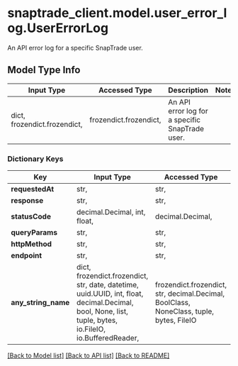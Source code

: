 # snaptrade_client.model.user_error_log.UserErrorLog

An API error log for a specific SnapTrade user.

## Model Type Info
Input Type | Accessed Type | Description | Notes
------------ | ------------- | ------------- | -------------
dict, frozendict.frozendict,  | frozendict.frozendict,  | An API error log for a specific SnapTrade user. | 

### Dictionary Keys
Key | Input Type | Accessed Type | Description | Notes
------------ | ------------- | ------------- | ------------- | -------------
**requestedAt** | str,  | str,  |  | [optional] 
**response** | str,  | str,  |  | [optional] 
**statusCode** | decimal.Decimal, int, float,  | decimal.Decimal,  |  | [optional] 
**queryParams** | str,  | str,  |  | [optional] 
**httpMethod** | str,  | str,  |  | [optional] 
**endpoint** | str,  | str,  |  | [optional] 
**any_string_name** | dict, frozendict.frozendict, str, date, datetime, uuid.UUID, int, float, decimal.Decimal, bool, None, list, tuple, bytes, io.FileIO, io.BufferedReader,  | frozendict.frozendict, str, decimal.Decimal, BoolClass, NoneClass, tuple, bytes, FileIO | any string name can be used but the value must be the correct type | [optional]

[[Back to Model list]](../../README.md#documentation-for-models) [[Back to API list]](../../README.md#documentation-for-api-endpoints) [[Back to README]](../../README.md)


